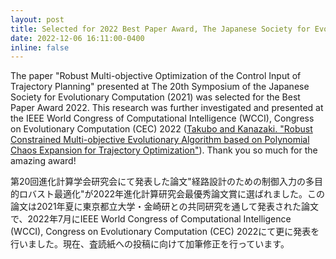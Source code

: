 ```yaml
---
layout: post
title: Selected for 2022 Best Paper Award, The Japanese Society for Evolutionary Computation,(2022年日本進化計算学会研究会最優秀賞)
date: 2022-12-06 16:11:00-0400
inline: false
---
```


The paper "Robust Multi-objective Optimization of the Control Input of Trajectory Planning" presented at The 20th Symposium of the Japanese Society for Evolutionary Computation (2021) was selected for the Best Paper Award 2022. This research was further investigated and presented at the IEEE World Congress of Computational Intelligence (WCCI), Congress on Evolutionary Computation (CEC) 2022 ([Takubo and Kanazaki. "Robust Constrained Multi-objective Evolutionary
Algorithm based on Polynomial Chaos Expansion for Trajectory Optimization"](https://ieeexplore.ieee.org/document/9870365)). Thank you so much for the amazing award! 

第20回進化計算学会研究会にて発表した論文"経路設計のための制御入力の多目的ロバスト最適化"が2022年進化計算研究会最優秀論文賞に選ばれました。この論文は2021年夏に東京都立大学・金崎研との共同研究を通して発表された論文で、2022年7月にIEEE World Congress of Computational Intelligence (WCCI), Congress on Evolutionary Computation (CEC) 2022にて更に発表を行いました。現在、査読紙への投稿に向けて加筆修正を行っています。

